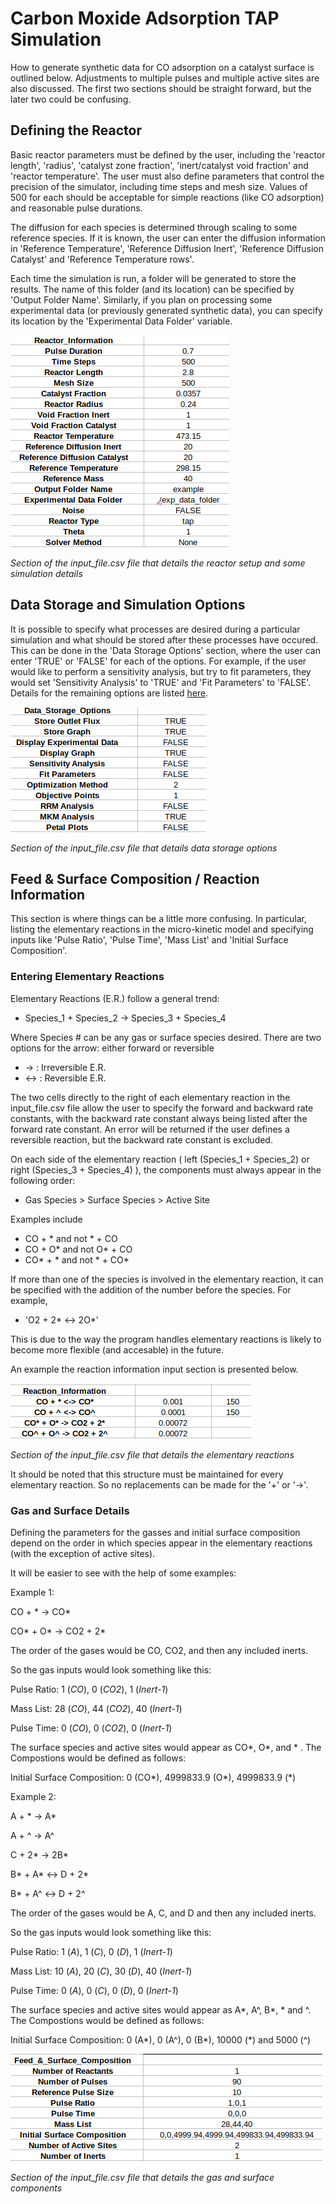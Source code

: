 # Carbon Moxide Adsorption TAP Simulation

How to generate synthetic data for CO adsorption on a catalyst surface is outlined below. Adjustments to multiple pulses and multiple active sites are also discussed. The first two sections should be straight forward, but the later two could be confusing.

## Defining the Reactor

Basic reactor parameters must be defined by the user, including the 'reactor length', 'radius', 'catalyst zone fraction', 'inert/catalyst void fraction' and 'reactor temperature'. The user must also define parameters that control the precision of the simulator, including time steps and mesh size. Values of 500 for each should be acceptable for simple reactions (like CO adsorption) and reasonable pulse durations.

The diffusion for each species is determined through scaling to some reference species. If it is known, the user can enter the diffusion information in 'Reference Temperature', 'Reference Diffusion Inert', 'Reference Diffusion Catalyst' and 'Reference Temperature rows'.

Each time the simulation is run, a folder will be generated to store the results. The name of this folder (and its location) can be specified by 'Output Folder Name'. Similarly, if you plan on processing some experimental data (or previously generated synthetic data), you can specify its location by the 'Experimental Data Folder' variable. 

![Reactor Information](../../../figures/Reac_information.png)

*Section of the input_file.csv file that details the reactor setup and some simulation details*


## Data Storage and Simulation Options

It is possible to specify what processes are desired during a particular simulation and what should be stored after these processes have occured. This can be done in the 'Data Storage Options' section, where the user can enter 'TRUE' or 'FALSE' for each of the options. For example, if the user would like to perform a sensitivity analysis, but try to fit parameters, they would set 'Sensitivity Analysis' to 'TRUE' and 'Fit Parameters' to 'FALSE'. Details for the remaining options are listed [here](https://github.com/medford-group/TAPsolver/tree/master/docs/resources/input_file). 

![Reactor Information](../../../figures/data_storage.png)

*Section of the input_file.csv file that details data storage options*

## Feed & Surface Composition / Reaction Information 

This section is where things can be a little more confusing. In particular, listing the elementary reactions in the micro-kinetic model and specifying inputs like 'Pulse Ratio', 'Pulse Time', 'Mass List' and 'Initial Surface Composition'.

### Entering Elementary Reactions

Elementary Reactions (E.R.) follow a general trend:

- Species_1 + Species_2 -> Species_3 + Species_4

Where Species # can be any gas or surface species desired. There are two options for the arrow: either forward or reversible

- ->    : Irreversible E.R. 
- <->   : Reversible E.R.

The two cells directly to the right of each elementary reaction in the input_file.csv file allow the user to specify the forward and backward rate constants, with the backward rate constant always being listed after the forward rate constant. An error will be returned if the user defines a reversible reaction, but the backward rate constant is excluded. 

On each side of the elementary reaction ( left (Species_1 + Species_2) or right (Species_3 + Species_4) ), the components must always appear in the following order:

- Gas Species > Surface Species > Active Site

Examples include

- CO + *   and not   * + CO
- CO + O*   and not   O* + CO
- CO* + *   and not   * + CO*

If more than one of the species is involved in the elementary reaction, it can be specified with the addition of the number before the species. For example,

- 'O2 + 2* <-> 2O*'

This is due to the way the program handles elementary reactions is likely to become more flexible (and accesable) in the future.

An example the reaction information input section is presented below.

![Reactor Information](../../../figures/reac_info.png)

*Section of the input_file.csv file that details the elementary reactions*

It should be noted that this structure must be maintained for every elementary reaction. So no replacements can be made for the '+' or '->'.

### Gas and Surface Details

Defining the parameters for the gasses and initial surface composition depend on the order in which species appear in the elementary reactions (with the exception of active sites).

It will be easier to see with the help of some examples:

Example 1:

CO + * -> CO*

CO* + O* -> CO2 + 2*

The order of the gases would be CO, CO2, and then any included inerts.

So the gas inputs would look something like this:

Pulse Ratio:     1 (*CO*), 0 (*CO2*), 1 (*Inert-1*)

Mass List:       28 (*CO*), 44 (*CO2*), 40 (*Inert-1*)

Pulse Time:      0 (*CO*), 0 (*CO2*), 0 (*Inert-1*)

The surface species and active sites would appear as CO*, O*, and * . The Compostions would be defined as follows:

Initial Surface Composition:    0 (CO*), 4999833.9 (O*), 4999833.9 (*)

Example 2: 

A + * -> A*

A + ^ -> A^

C + 2* -> 2B*

B* + A* <-> D + 2*

B* + A^ <-> D + 2^

The order of the gases would be A, C, and D and then any included inerts.

So the gas inputs would look something like this:

Pulse Ratio:     1 (*A*), 1 (*C*), 0 (*D*), 1 (*Inert-1*)

Mass List:       10 (*A*), 20 (*C*), 30 (*D*), 40 (*Inert-1*)

Pulse Time:      0 (*A*), 0 (*C*), 0 (*D*), 0 (*Inert-1*)

The surface species and active sites would appear as A*, A^, B*, * and ^. The Compostions would be defined as follows:

Initial Surface Composition:    0 (A*), 0 (A^), 0 (B*), 10000 (*) and 5000 (^)


![Reactor Information](../../../figures/Feed_surf.png)

*Section of the input_file.csv file that details the gas and surface components*

